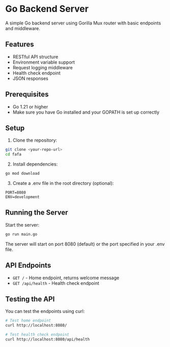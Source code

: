 # Go Backend Server

A simple Go backend server using Gorilla Mux router with basic endpoints and middleware.

## Features

- RESTful API structure
- Environment variable support
- Request logging middleware
- Health check endpoint
- JSON responses

## Prerequisites

- Go 1.21 or higher
- Make sure you have Go installed and your GOPATH is set up correctly

## Setup

1. Clone the repository:
```bash
git clone <your-repo-url>
cd fafa
```

2. Install dependencies:
```bash
go mod download
```

3. Create a .env file in the root directory (optional):
```
PORT=8080
ENV=development
```

## Running the Server

Start the server:
```bash
go run main.go
```

The server will start on port 8080 (default) or the port specified in your .env file.

## API Endpoints

- `GET /` - Home endpoint, returns welcome message
- `GET /api/health` - Health check endpoint

## Testing the API

You can test the endpoints using curl:

```bash
# Test home endpoint
curl http://localhost:8080/

# Test health check endpoint
curl http://localhost:8080/api/health
``` 